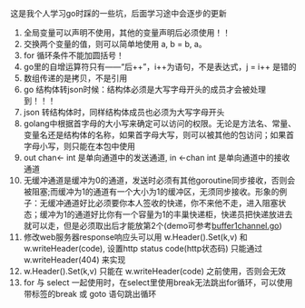这是我个人学习go时踩的一些坑，后面学习途中会逐步的更新

1. 全局变量可以声明不使用，其他的变量声明后必须使用！！
2. 交换两个变量的值，则可以简单地使用 a, b = b, a。
3. for 循环条件不能加圆括号！
4. go里的自增运算符只有——“后++”，i++为语句，不是表达式，j = i++ 是错的
5. 数组传递的是拷贝，不是引用
6. go 结构体转json时候：结构体必须是大写字母开头的成员才会被处理到！！！
7. json 转结构体时，同样结构体成员也必须为大写字母开头
8. golang中根据首字母的大小写来确定可以访问的权限。无论是方法名、常量、变量名还是结构体的名称，如果首字母大写，则可以被其他的包访问；如果首字母小写，则只能在本包中使用
9. out chan<- int 是单向通道中的发送通道, in <-chan int 是单向通道中的接收通道 
10. 无缓冲通道是缓冲为0的通道，发送时必须有其他goroutine同步接收，否则会被阻塞;而缓冲为1的通道有一个大小为1的缓冲区，无须同步接收。形象的例子：无缓冲通道好比必须要你本人签收的快递，你不来他不走，进入阻塞状态；缓冲为1的通道好比你有一个容量为1的丰巢快递柜，快递员把快递放进去就可以走，但是必须取出后才能放第2个(demo可参考[buffer1channel.go](https://github.com/tcsecchen/GoLearn/blob/master/code/goroutine/buffer1Channel/buffer1channel.go))
11. 修改web服务器response响应头可以用 w.Header().Set(k,v) 和 w.writeHeader(code), 设置http status code(http状态码) 只能通过 w.writeHeader(404) 来实现
12. w.Header().Set(k,v) 只能在 w.writeHeader(code) 之前使用，否则会无效
13. for 与 select 一起使用时，在select里使用break无法跳出for循环，可以使用带标签的break 或 goto 语句跳出循环